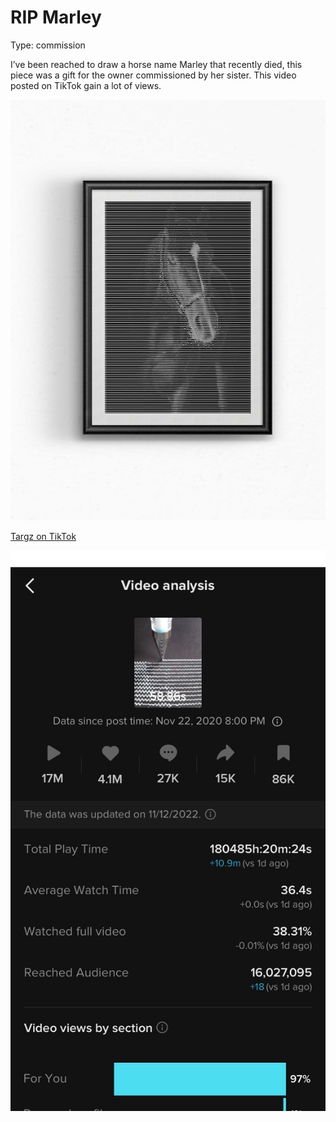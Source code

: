 # RIP Marley

Type: commission

I’ve been reached to draw a horse name Marley that recently died, this piece was a gift for the owner commissioned by her sister. This video posted on TikTok gain a lot of views. 

![PACKSHOT_frame_A3B.jpg](RIP%20Marley%208f7177962d30417eaf42505fdb583414/PACKSHOT_frame_A3B.jpg)

[Targz on TikTok](https://www.tiktok.com/@targz/video/6898025153754664193?_t=8XK1Q5hxe90&_r=1)

![Untitled](RIP%20Marley%208f7177962d30417eaf42505fdb583414/Untitled.jpeg)